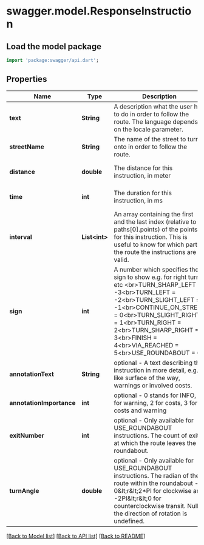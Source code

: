 # swagger.model.ResponseInstruction

## Load the model package
```dart
import 'package:swagger/api.dart';
```

## Properties
Name | Type | Description | Notes
------------ | ------------- | ------------- | -------------
**text** | **String** | A description what the user has to do in order to follow the route. The language depends on the locale parameter. | [optional] [default to null]
**streetName** | **String** | The name of the street to turn onto in order to follow the route. | [optional] [default to null]
**distance** | **double** | The distance for this instruction, in meter | [optional] [default to null]
**time** | **int** | The duration for this instruction, in ms | [optional] [default to null]
**interval** | **List&lt;int&gt;** | An array containing the first and the last index (relative to paths[0].points) of the points for this instruction. This is useful to know for which part of the route the instructions are valid. | [optional] [default to []]
**sign** | **int** | A number which specifies the sign to show e.g. for right turn etc &lt;br&gt;TURN_SHARP_LEFT &#x3D; -3&lt;br&gt;TURN_LEFT &#x3D; -2&lt;br&gt;TURN_SLIGHT_LEFT &#x3D; -1&lt;br&gt;CONTINUE_ON_STREET &#x3D; 0&lt;br&gt;TURN_SLIGHT_RIGHT &#x3D; 1&lt;br&gt;TURN_RIGHT &#x3D; 2&lt;br&gt;TURN_SHARP_RIGHT &#x3D; 3&lt;br&gt;FINISH &#x3D; 4&lt;br&gt;VIA_REACHED &#x3D; 5&lt;br&gt;USE_ROUNDABOUT &#x3D; 6 | [optional] [default to null]
**annotationText** | **String** | optional - A text describing the instruction in more detail, e.g. like surface of the way, warnings or involved costs. | [optional] [default to null]
**annotationImportance** | **int** | optional - 0 stands for INFO, 1 for warning, 2 for costs, 3 for costs and warning | [optional] [default to null]
**exitNumber** | **int** | optional - Only available for USE_ROUNDABOUT instructions. The count of exits at which the route leaves the roundabout. | [optional] [default to null]
**turnAngle** | **double** | optional - Only available for USE_ROUNDABOUT instructions. The radian of the route within the roundabout - 0&amp;lt;r&amp;lt;2*PI for clockwise and -2PI&amp;lt;r&amp;lt;0 for counterclockwise transit. Null if the direction of rotation is undefined. | [optional] [default to null]

[[Back to Model list]](../README.md#documentation-for-models) [[Back to API list]](../README.md#documentation-for-api-endpoints) [[Back to README]](../README.md)


